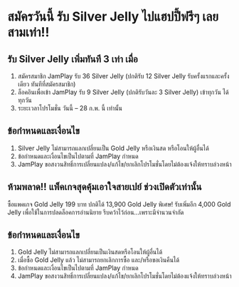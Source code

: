 # สมัครวันนี้ รับ Silver Jelly ไปแฮปปี้ฟรีๆ เลยสามเท่า!!

## รับ Silver Jelly เพิ่มทันที 3 เท่า เมื่อ
1. สมัครสมาชิก JamPlay รับ 36 Silver Jelly (ปกติรับ 12 Silver Jelly รับครั้งแรกและครั้งเดียว ทันทีที่สมัครสมาชิก) 
2. ล็อคอินเพื่อเข้า JamPlay รับ 9 Silver Jelly (ปกติรับวันละ 3 Silver Jelly) เข้าทุกวัน ได้ทุกวัน
3. ระยะเวลาโปรโมชั่น วันนี้ – 28 ก.พ. นี้ เท่านั้น 

## ข้อกำหนดและเงื่อนไข
1. Silver Jelly ไม่สามารถแลกเปลี่ยนเป็น Gold Jelly หรือเงินสด หรือโอนให้ผู้อื่นได้
2. ข้อกำหนดและเงื่อนไขเป็นไปตามที่ JamPlay กำหนด 
3. JamPlay ขอสงวนสิทธิ์การเปลี่ยนแปลง/แก้ไข/ยกเลิกโปรโมชั่นโดยไม่ต้องแจ้งให้ทราบล่วงหน้า
 
## ห้ามพลาด!! แพ็คเกจสุดคุ้มเอาใจสายเปย์ ช่วงเปิดตัวเท่านั้น
ซื้อแพคเกจ Gold Jelly 199 บาท ปกติได้ 13,900 Gold Jelly 
พิเศษ! รับเพิ่มอีก 4,000 Gold Jelly เพื่อใช้ในการปลดล็อคการอ่านนิยาย
รีบคว้าไว้ก่อน...เพราะมีจำนวนจำกัด

## ข้อกำหนดและเงื่อนไข
1. Gold Jelly ไม่สามารถแลกเปลี่ยนเป็นเงินสดหรือโอนให้ผู้อื่นได้
2. เมื่อซื้อ Gold Jelly แล้ว ไม่สามารถยกเลิกการซื้อ และ/หรือขอเงินคืนได้
3. ข้อกำหนดและเงื่อนไขเป็นไปตามที่ JamPlay กำหนด 
4. JamPlay ขอสงวนสิทธิ์การเปลี่ยนแปลง/แก้ไข/ยกเลิกโปรโมชั่นโดยไม่ต้องแจ้งให้ทราบล่วงหน้า